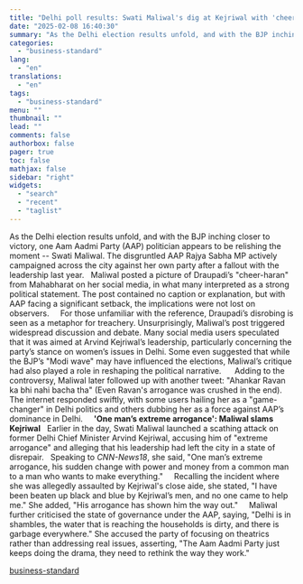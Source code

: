 ```yaml
---
title: "Delhi poll results: Swati Maliwal's dig at Kejriwal with 'cheer-haran' post"
date: "2025-02-08 16:40:30"
summary: "As the Delhi election results unfold, and with the BJP inching closer to victory, one Aam Aadmi Party (AAP) politician appears to be relishing the moment -- Swati Maliwal. The disgruntled AAP Rajya Sabha MP actively campaigned across the city against her own party after a fallout with the leadership..."
categories:
  - "business-standard"
lang:
  - "en"
translations:
  - "en"
tags:
  - "business-standard"
menu: ""
thumbnail: ""
lead: ""
comments: false
authorbox: false
pager: true
toc: false
mathjax: false
sidebar: "right"
widgets:
  - "search"
  - "recent"
  - "taglist"
---
```


As the Delhi election results unfold, and with the BJP inching closer to victory, one Aam Aadmi Party (AAP) politician appears to be relishing the moment -- Swati Maliwal. The disgruntled AAP Rajya Sabha MP actively campaigned across the city against her own party after a fallout with the leadership last year.
 
Maliwal posted a picture of Draupadi’s "cheer-haran" from Mahabharat on her social media, in what many interpreted as a strong political statement. The post contained no caption or explanation, but with AAP facing a significant setback, the implications were not lost on observers.  
 
For those unfamiliar with the reference, Draupadi’s disrobing is seen as a metaphor for treachery. Unsurprisingly, Maliwal’s post triggered widespread discussion and debate. Many social media users speculated that it was aimed at Arvind Kejriwal’s leadership, particularly concerning the party’s stance on women’s issues in Delhi. Some even suggested that while the BJP’s "Modi wave" may have influenced the elections, Maliwal’s critique had also played a role in reshaping the political narrative.   
 
Adding to the controversy, Maliwal later followed up with another tweet: "Ahankar Ravan ka bhi nahi bacha tha" (Even Ravan's arrogance was crushed in the end). The internet responded swiftly, with some users hailing her as a "game-changer" in Delhi politics and others dubbing her as a force against AAP’s dominance in Delhi.  
 
**'One man’s extreme arrogance': Maliwal slams Kejriwal**
 
Earlier in the day, Swati Maliwal launched a scathing attack on former Delhi Chief Minister Arvind Kejriwal, accusing him of "extreme arrogance" and alleging that his leadership had left the city in a state of disrepair.
 
Speaking to *CNN-News18*, she said, "One man’s extreme arrogance, his sudden change with power and money from a common man to a man who wants to make everything."  
 
Recalling the incident where she was allegedly assaulted by Kejriwal's close aide, she stated, "I have been beaten up black and blue by Kejriwal’s men, and no one came to help me." She added, "His arrogance has shown him the way out."  
 
Maliwal further criticised the state of governance under the AAP, saying, "Delhi is in shambles, the water that is reaching the households is dirty, and there is garbage everywhere." She accused the party of focusing on theatrics rather than addressing real issues, asserting, "The Aam Aadmi Party just keeps doing the drama, they need to rethink the way they work."

[business-standard](https://www.business-standard.com/elections/delhi-elections/delhi-election-result-swati-maliwal-arvind-kejriwal-draupadi-cheer-haran-125020800653_1.html)
